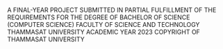 A FINAL-YEAR PROJECT SUBMITTED IN PARTIAL FULFILLMENT OF THE REQUIREMENTS FOR THE DEGREE OF BACHELOR OF SCIENCE (COMPUTER SCIENCE) FACULTY OF SCIENCE AND TECHNOLOGY THAMMASAT UNIVERSITY ACADEMIC YEAR 2023 
COPYRIGHT OF THAMMASAT UNIVERSITY
